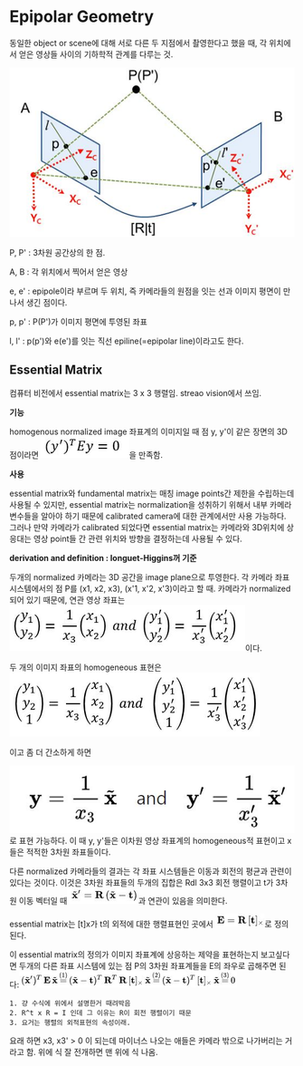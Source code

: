 # Epipolar Geometry

동일한 object or scene에 대해 서로 다른 두 지점에서 촬영한다고 했을 때, 각 위치에서 얻은 영상들 사이의 기하학적 관계를 다루는 것.

![](epipolar1.JPG)

P, P' : 3차원 공간상의 한 점.

A, B : 각 위치에서 찍어서 얻은 영상

e, e' : epipole이라 부르며 두 위치, 즉 카메라들의 원점을 잇는 선과 이미지 평면이 만나서 생긴 점이다.

p, p' : P(P')가 이미지 평면에 투영된 좌표

l, l' : p(p')와 e(e')를 잇는 직선 epiline(=epipolar line)이라고도 한다.



## Essential Matrix

컴퓨터 비전에서 essential matrix는 3 x 3 행렬임.  streao vision에서 쓰임.



**기능**

homogenous normalized image 좌표계의 이미지일 때 점 y, y'이 같은 장면의 3D점이라면 ![](epipolar2.JPG)을 만족함.



**사용**

essential matrix와 fundamental matrix는 매칭 image points간 제한을 수립하는데 사용될 수 있지만, essential matrix는 normalization을 성취하기 위해서 내부 카메라 변수들을 알아야 하기 때문에 calibrated camera에 대한 관계에서만 사용 가능하다. 그러나 만약 카메라가 calibrated 되었다면 essential matrix는 카메라와 3D위치에 상응대는 영상 point들 간 관련 위치와 방향을 결정하는데 사용될 수 있다.



**derivation and definition : longuet-Higgins꺼 기준**

두개의 normalized 카메라는 3D 공간을 image plane으로 투영한다. 각 카메라 좌표 시스템에서의 점 P를 (x1, x2, x3), (x'1, x'2, x'3)이라고 할 때. 카메라가 normalized되어 있기 때문에, 연관 영상 좌표는 ![](epipolar3.JPG)이다.

두 개의 이미지 좌표의 homogeneous 표현은 ![](epipolar4.JPG)

이고 좀 더 간소하게 하면 

![](epipolar5.JPG)로 표현 가능하다. 이 때 y, y'들은 이차원 영상 좌표계의 homogeneous적 표현이고 x들은 적적한 3차원 좌표들이다. 

다른 normalized 카메라들의 결과는 각 좌표 시스템들은 이동과 회전의 평균과 관련이 있다는 것이다. 이것은 3차원 좌표들의 두개의 집합은 Rdl 3x3 회전 행렬이고 t가 3차원 이동 벡터일 때![](epipolar6.JPG)과 연관이 있음을 의미한다.

essential matrix는 [t]x가 t의 외적에 대한 행렬표현인 곳에서 ![](epipolar7.JPG)로 정의된다.

이 essential matrix의 정의가 이미지 좌표계에 상응하는 제약을 표현하는지 보고싶다면 두개의 다른 좌표 시스템에 있는 점 P의 3차원 좌표계들을 E의 좌우로 곱해주면 된다:![](epipolar8.JPG)

 	1. 걍 수식에 위에서 설명한거 때려박음
 	2. R^t x R = I 인데 그 이유는 R이 회전 행렬이기 때문
 	3. 요거는 행렬의 외적표현의 속성이래.

요래 하면 x3, x3' > 0 이 되는데 마이너스 나오는 애들은 카메라 밖으로 나가버리는 거라고 함. 위에 식 잘 전개하면 맨 위에 식 나옴.